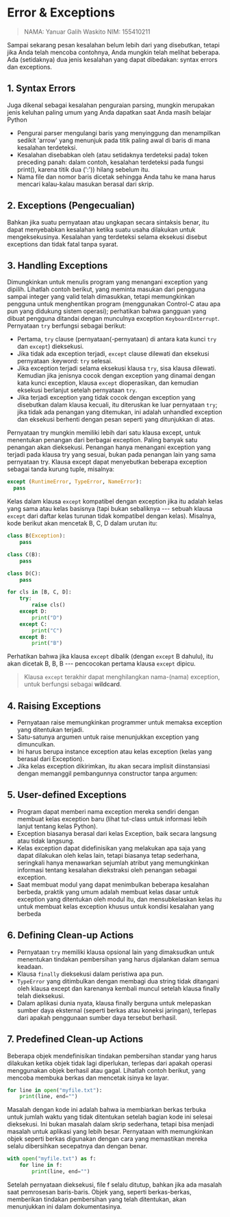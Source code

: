 # Error & Exceptions

> NAMA: Yanuar Galih Waskito
> NIM: 155410211

Sampai sekarang pesan kesalahan belum lebih dari yang disebutkan, tetapi jika Anda telah mencoba contohnya, Anda mungkin telah melihat beberapa. Ada (setidaknya) dua jenis kesalahan yang dapat dibedakan: syntax errors dan exceptions.

## 1. Syntax Errors

Juga dikenal sebagai kesalahan penguraian parsing, mungkin merupakan jenis keluhan paling umum yang Anda dapatkan saat Anda masih belajar Python

- Pengurai parser mengulangi baris yang menyinggung dan menampilkan sedikit 'arrow' yang menunjuk pada titik paling awal di baris di mana kesalahan terdeteksi.
- Kesalahan disebabkan oleh (atau setidaknya terdeteksi pada) token preceding panah: dalam contoh, kesalahan terdeteksi pada fungsi print(), karena titik dua (':')) hilang sebelum itu.
- Nama file dan nomor baris dicetak sehingga Anda tahu ke mana harus mencari kalau-kalau masukan berasal dari skrip.

## 2. Exceptions (Pengecualian)

Bahkan jika suatu pernyataan atau ungkapan secara sintaksis benar, itu dapat menyebabkan kesalahan ketika suatu usaha dilakukan untuk mengeksekusinya. Kesalahan yang terdeteksi selama eksekusi disebut exceptions dan tidak fatal tanpa syarat.

## 3. Handling Exceptions

Dimungkinkan untuk menulis program yang menangani exception yang dipilih. Lihatlah contoh berikut, yang meminta masukan dari pengguna sampai integer yang valid telah dimasukkan, tetapi memungkinkan pengguna untuk menghentikan program (menggunakan Control-C atau apa pun yang didukung sistem operasi); perhatikan bahwa gangguan yang dibuat pengguna ditandai dengan munculnya exception `KeyboardInterrupt`.
Pernyataan `try` berfungsi sebagai berikut:

- Pertama, `try` clause (pernyataan(-pernyataan) di antara kata kunci `try` dan `except`) dieksekusi.
- Jika tidak ada exception terjadi, `except` clause dilewati dan eksekusi pernyataan :keyword: `try` selesai.
- Jika exception terjadi selama eksekusi klausa `try`, sisa klausa dilewati. Kemudian jika jenisnya cocok dengan exception yang dinamai dengan kata kunci exception, klausa `except` dioperasikan, dan kemudian eksekusi berlanjut setelah pernyataan `try`.
- Jika terjadi exception yang tidak cocok dengan exception yang disebutkan dalam klausa kecuali, itu diteruskan ke luar pernyataan `try`; jika tidak ada penangan yang ditemukan, ini adalah unhandled exception dan eksekusi berhenti dengan pesan seperti yang ditunjukkan di atas.

Pernyataan try mungkin memiliki lebih dari satu klausa except, untuk menentukan penangan dari berbagai exception. Paling banyak satu penangan akan dieksekusi. Penangan hanya menangani exception yang terjadi pada klausa try yang sesuai, bukan pada penangan lain yang sama pernyataan try. Klausa except dapat menyebutkan beberapa exception sebagai tanda kurung tuple, misalnya:

```python
except (RuntimeError, TypeError, NameError):
  pass
```

Kelas dalam klausa `except` kompatibel dengan exception jika itu adalah kelas yang sama atau kelas basisnya (tapi bukan sebaliknya --- sebuah klausa `except` dari daftar kelas turunan tidak kompatibel dengan kelas). Misalnya, kode berikut akan mencetak B, C, D dalam urutan itu:

```python
class B(Exception):
    pass

class C(B):
    pass

class D(C):
    pass

for cls in [B, C, D]:
    try:
        raise cls()
    except D:
        print("D")
    except C:
        print("C")
    except B:
        print("B")
```

Perhatikan bahwa jika klausa `except` dibalik (dengan `except` B dahulu), itu akan dicetak B, B, B --- pencocokan pertama klausa `except` dipicu.

> Klausa `except` terakhir dapat menghilangkan nama-(nama) exception, untuk berfungsi sebagai **wildcard**.

## 4. Raising Exceptions

- Pernyataan raise memungkinkan programmer untuk memaksa exception yang ditentukan terjadi.
- Satu-satunya argumen untuk raise menunjukkan exception yang dimunculkan.
- Ini harus berupa instance exception atau kelas exception (kelas yang berasal dari Exception).
- Jika kelas exception dikirimkan, itu akan secara implisit diinstansiasi dengan memanggil pembangunnya constructor tanpa argumen:

## 5. User-defined Exceptions

- Program dapat memberi nama exception mereka sendiri dengan membuat kelas exception baru (lihat tut-class untuk informasi lebih lanjut tentang kelas Python).
- Exception biasanya berasal dari kelas Exception, baik secara langsung atau tidak langsung.
- Kelas exception dapat didefinisikan yang melakukan apa saja yang dapat dilakukan oleh kelas lain, tetapi biasanya tetap sederhana, seringkali hanya menawarkan sejumlah atribut yang memungkinkan informasi tentang kesalahan diekstraksi oleh penangan sebagai exception.
- Saat membuat modul yang dapat menimbulkan beberapa kesalahan berbeda, praktik yang umum adalah membuat kelas dasar untuk exception yang ditentukan oleh modul itu, dan mensubkelaskan kelas itu untuk membuat kelas exception khusus untuk kondisi kesalahan yang berbeda

## 6. Defining Clean-up Actions

- Pernyataan `try` memiliki klausa opsional lain yang dimaksudkan untuk menentukan tindakan pembersihan yang harus dijalankan dalam semua keadaan.
- Klausa `finally` dieksekusi dalam peristiwa apa pun.
- `TypeError` yang ditimbulkan dengan membagi dua string tidak ditangani oleh klausa except dan karenanya kembali muncul setelah klausa finally telah dieksekusi.
- Dalam aplikasi dunia nyata, klausa finally berguna untuk melepaskan sumber daya eksternal (seperti berkas atau koneksi jaringan), terlepas dari apakah penggunaan sumber daya tersebut berhasil.

## 7. Predefined Clean-up Actions

Beberapa objek mendefinisikan tindakan pembersihan standar yang harus dilakukan ketika objek tidak lagi diperlukan, terlepas dari apakah operasi menggunakan objek berhasil atau gagal. Lihatlah contoh berikut, yang mencoba membuka berkas dan mencetak isinya ke layar.

```python
for line in open("myfile.txt"):
    print(line, end="")
```

Masalah dengan kode ini adalah bahwa ia membiarkan berkas terbuka untuk jumlah waktu yang tidak ditentukan setelah bagian kode ini selesai dieksekusi. Ini bukan masalah dalam skrip sederhana, tetapi bisa menjadi masalah untuk aplikasi yang lebih besar. Pernyataan with memungkinkan objek seperti berkas digunakan dengan cara yang memastikan mereka selalu dibersihkan secepatnya dan dengan benar.

```python
with open("myfile.txt") as f:
    for line in f:
        print(line, end="")
```

Setelah pernyataan dieksekusi, file f selalu ditutup, bahkan jika ada masalah saat pemrosesan baris-baris. Objek yang, seperti berkas-berkas, memberikan tindakan pembersihan yang telah ditentukan, akan menunjukkan ini dalam dokumentasinya.
